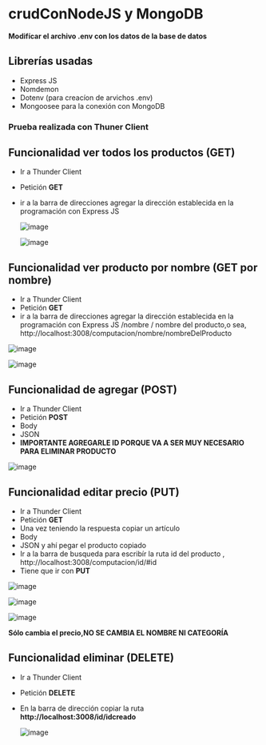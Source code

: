 # crudConNodeJS y MongoDB
**Modifícar el archivo .env con los datos de la base de datos**

## Librerías usadas 
* Express JS
* Nomdemon
* Dotenv (para creacíon de arvichos .env)
* Mongoosee para la conexión con MongoDB

### Prueba realizada con Thuner Client

## Funcionalidad ver todos los productos (GET)
* Ir a Thunder Client
* Petición **GET**
* ir a la barra de direcciones agregar la dirección establecida en la programación con Express JS
  
  ![image](https://github.com/BraianFG/crudConNode/assets/55467665/413172c0-1dfb-44fc-9c72-dfe7fefa78f4)

  ![image](https://github.com/BraianFG/crudConNode/assets/55467665/7ec29386-b9eb-40a6-8a09-1bc373d2bf57)

## Funcionalidad ver producto por nombre (GET por nombre)
* Ir a Thunder Client
* Petición **GET**
* ir a la barra de direcciones agregar la dirección establecida en la programación con Express JS /nombre / nombre del producto,o sea, http://localhost:3008/computacion/nombre/nombreDelProducto

![image](https://github.com/BraianFG/crudConNode/assets/55467665/08852167-803e-417f-bdaa-10cc977fa6a7)

![image](https://github.com/BraianFG/crudConNode/assets/55467665/120c7155-6220-4869-902b-3c25a575e504)

  
## Funcionalidad de agregar (POST)
* Ir a Thunder Client
* Petición **POST**
* Body
* JSON
*  **IMPORTANTE AGREGARLE ID PORQUE VA A SER MUY NECESARIO PARA ELIMINAR PRODUCTO**

  ![image](https://github.com/BraianFG/crudConNode/assets/55467665/9ea42d7e-5e79-477f-9c55-01efccf3dca0)

## Funcionalidad editar precio (PUT) 
* Ir a Thunder Client
* Petición **GET**
* Una vez teniendo la respuesta copiar un artículo
* Body
* JSON y ahí pegar el producto copiado
* Ir a la barra de busqueda para escribír la ruta id del producto , http://localhost:3008/computacion/id/#id
 * Tiene que ir con  **PUT**
   
![image](https://github.com/BraianFG/crudConNode/assets/55467665/5d2f6466-fb50-49b0-9ea8-ccaa6850a4b3)

![image](https://github.com/BraianFG/crudConNode/assets/55467665/db9a5a7f-63df-436b-89af-0278bbbcb3be)

![image](https://github.com/BraianFG/crudConNode/assets/55467665/a4522d00-8192-43ef-a496-355f76f22452)

**Sólo cambia el precio,NO SE CAMBIA EL NOMBRE NI CATEGORÍA**

## Funcionalidad eliminar (DELETE)
* Ir a Thunder Client
* Petición **DELETE**
* En la barra de dirección copiar la ruta **http://localhost:3008/id/idcreado**

  ![image](https://github.com/BraianFG/crudConNode/assets/55467665/cf379cb1-acdd-4ff7-9e14-6d807ee1b122)
